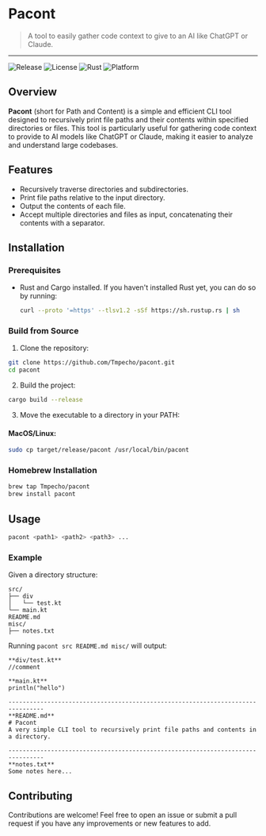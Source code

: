 # Pacont
>  A tool to easily gather code context to give to an AI like ChatGPT or Claude.

____

![Release](https://img.shields.io/github/v/release/Tmpecho/pacont)
![License](https://img.shields.io/badge/license-MIT-green)
![Rust](https://img.shields.io/badge/Rust-1.60+-blue.svg)
![Platform](https://img.shields.io/badge/platform-macOS%20|%20Linux-lightgrey)

## Overview

**Pacont** (short for Path and Content) is a simple and efficient CLI tool designed to recursively print file paths and their contents within specified directories or files. This tool is particularly useful for gathering code context to provide to AI models like ChatGPT or Claude, making it easier to analyze and understand large codebases.

## Features

- Recursively traverse directories and subdirectories.
- Print file paths relative to the input directory.
- Output the contents of each file.
- Accept multiple directories and files as input, concatenating their contents with a separator.

## Installation

### Prerequisites

- Rust and Cargo installed. If you haven't installed Rust yet, you can do so by running:

  ```bash
  curl --proto '=https' --tlsv1.2 -sSf https://sh.rustup.rs | sh
    ```

### Build from Source

1.	Clone the repository:
```bash
git clone https://github.com/Tmpecho/pacont.git
cd pacont
```

2.	Build the project:
```bash
cargo build --release
```

3.	Move the executable to a directory in your PATH:

#### MacOS/Linux:
```bash
sudo cp target/release/pacont /usr/local/bin/pacont
```

### Homebrew Installation
```bash
brew tap Tmpecho/pacont
brew install pacont
```

## Usage
```bash
pacont <path1> <path2> <path3> ...
```

### Example

Given a directory structure:
```
src/
├── div
│   └── test.kt
└── main.kt
README.md
misc/
├── notes.txt
```

Running `pacont src README.md misc/` will output:
```
**div/test.kt**
//comment

**main.kt**
println("hello")

--------------------------------------------------------------------------------
**README.md**
# Pacont
A very simple CLI tool to recursively print file paths and contents in a directory.

--------------------------------------------------------------------------------
**notes.txt**
Some notes here...
```

## Contributing

Contributions are welcome! Feel free to open an issue or submit a pull request if you have any improvements or new features to add.
